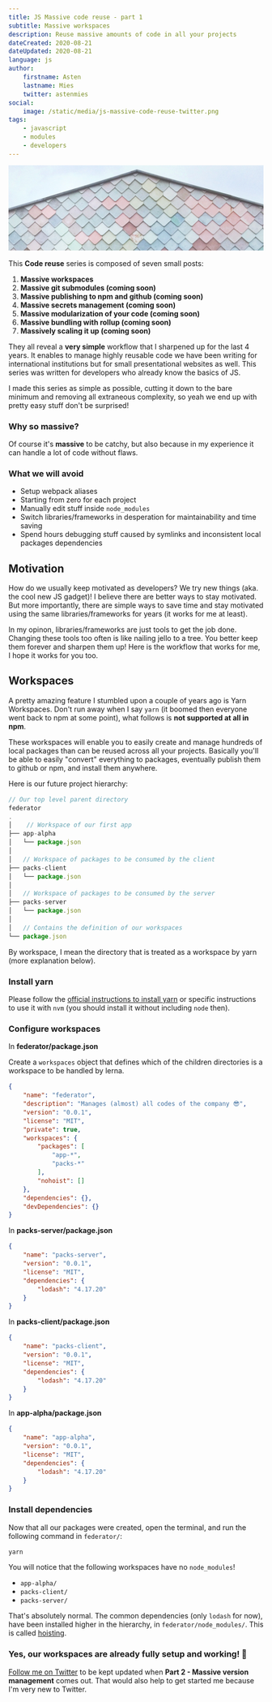 ```yaml
---
title: JS Massive code reuse - part 1
subtitle: Massive workspaces
description: Reuse massive amounts of code in all your projects
dateCreated: 2020-08-21
dateUpdated: 2020-08-21
language: js
author:
    firstname: Asten
    lastname: Mies
    twitter: astenmies
social:
    image: /static/media/js-massive-code-reuse-twitter.png
tags:
    - javascript
    - modules
    - developers
---
```


![JS Massive Code Reuse](/static/media/js-massive-code-reuse-cover.png)

This **Code reuse** series is composed of seven small posts:

1. **Massive workspaces**
2. **Massive git submodules (coming soon)**
3. **Massive publishing to npm and github (coming soon)**
4. **Massive secrets management (coming soon)**
5. **Massive modularization of your code (coming soon)**
6. **Massive bundling with rollup (coming soon)**
7. **Massively scaling it up (coming soon)**

They all reveal a **very simple** workflow that I sharpened up for the last 4 years. It enables to manage highly reusable code we have been writing for international institutions but for small presentational websites as well. This series was written for developers who already know the basics of JS. 

I made this series as simple as possible, cutting it down to the bare minimum and removing all extraneous complexity, so yeah we end up with pretty easy stuff don't be surprised!

### Why so massive?

Of course it's **massive** to be catchy, but also because in my experience it can handle a lot of code without flaws.

### What we will avoid

- Setup webpack aliases
- Starting from zero for each project
- Manually edit stuff inside `node_modules`
- Switch libraries/frameworks in desperation for maintainability and time saving
- Spend hours debugging stuff caused by symlinks and inconsistent local packages dependencies

## Motivation

How do we usually keep motivated as developers? We try new things (aka. the cool new JS gadget)!
I believe there are better ways to stay motivated. But more importantly, there are simple ways to save time and stay motivated using the same libraries/frameworks for years (it works for me at least).

In my opinon, libraries/frameworks are just tools to get the job done. Changing these tools too often is like nailing jello to a tree. You better keep them forever and sharpen them up! Here is the workflow that works for me, I hope it works for you too.

## Workspaces

A pretty amazing feature I stumbled upon a couple of years ago is Yarn Workspaces. Don't run away when I say `yarn` (it boomed then everyone went back to npm at some point), what follows is **not supported at all in npm**.

These workspaces will enable you to easily create and manage hundreds of local packages than can be reused across all your projects. Basically you'll be able to easily "convert" everything to packages, eventually publish them to github or npm, and install them anywhere.

Here is our future project hierarchy:

```js
// Our top level parent directory
federator
.
│    // Workspace of our first app
├── app-alpha
│   └── package.json
│
│   // Workspace of packages to be consumed by the client
├── packs-client
│   └── package.json
│
│   // Workspace of packages to be consumed by the server
├── packs-server
│   └── package.json
│
│   // Contains the definition of our workspaces
└── package.json
```

By workspace, I mean the directory that is treated as a workspace by yarn (more explanation below).

### Install yarn

Please follow the [official instructions to install yarn](https://classic.yarnpkg.com/en/docs/install) or specific instructions to use it with `nvm` (you should install it without including `node` then).

### Configure workspaces

In **federator/package.json**

Create a `workspaces` object that defines which of the children directories is a workspace to be handled by lerna.

```json
{
	"name": "federator",
	"description": "Manages (almost) all codes of the company 😎",
	"version": "0.0.1",
	"license": "MIT",
	"private": true,
	"workspaces": {
		"packages": [
			"app-*",
			"packs-*"
		],
		"nohoist": []
	},
	"dependencies": {},
	"devDependencies": {}
}
```

In **packs-server/package.json**

```json
{
	"name": "packs-server",
	"version": "0.0.1",
	"license": "MIT",
	"dependencies": {
		"lodash": "4.17.20"
	}
}
```

In **packs-client/package.json**

```json
{
	"name": "packs-client",
	"version": "0.0.1",
	"license": "MIT",
	"dependencies": {
		"lodash": "4.17.20"
	}
}
```

In **app-alpha/package.json**

```json
{
	"name": "app-alpha",
	"version": "0.0.1",
	"license": "MIT",
	"dependencies": {
		"lodash": "4.17.20"
	}
}
```

### Install dependencies

Now that all our packages were created, open the terminal, and run the following command in `federator/`:

```sh
yarn
```

You will notice that the following workspaces have no `node_modules`!

- `app-alpha/`
- `packs-client/`
- `packs-server/`

That's absolutely normal. The common dependencies (only `lodash` for now), have been installed higher in the hierarchy, in `federator/node_modules/`. This is called [hoisting](https://classic.yarnpkg.com/blog/2018/02/15/nohoist/).

### **Yes, our workspaces are already fully setup and working! 🎉**

[Follow me on Twitter](https://twitter.com/astenmies) to be kept updated when **Part 2 - Massive version management** comes out. That would also help to get started me because I'm very new to Twitter.

